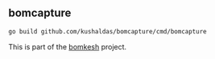 ## bomcapture

```bash
go build github.com/kushaldas/bomcapture/cmd/bomcapture
```

This is part of the [bomkesh](https://github.com/kushaldas/bomkesh) project.
